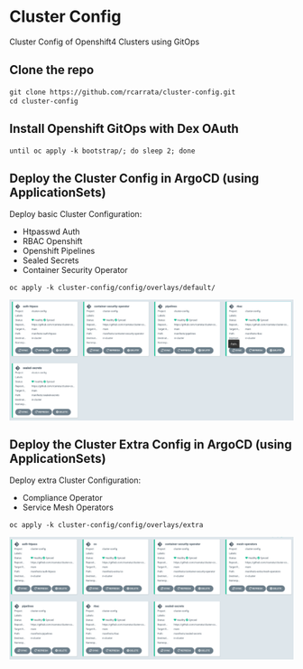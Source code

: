 # Cluster Config

Cluster Config of Openshift4 Clusters using GitOps

## Clone the repo

```
git clone https://github.com/rcarrata/cluster-config.git
cd cluster-config
```

## Install Openshift GitOps with Dex OAuth

```
until oc apply -k bootstrap/; do sleep 2; done
```

## Deploy the Cluster Config in ArgoCD (using ApplicationSets)

Deploy basic Cluster Configuration:

- Htpasswd Auth
- RBAC Openshift
- Openshift Pipelines
- Sealed Secrets
- Container Security Operator

```
oc apply -k cluster-config/config/overlays/default/
```

<img align="center" width="750" src="assets/pic1.png">


## Deploy the Cluster Extra Config in ArgoCD (using ApplicationSets)

Deploy extra Cluster Configuration:

- Compliance Operator
- Service Mesh Operators

```
oc apply -k cluster-config/config/overlays/extra
```

<img align="center" width="750" src="assets/pic2.png">
